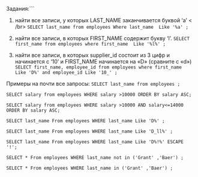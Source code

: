 Задания:```
1. найти все записи, у которых  LAST_NAME  заканчивается буквой ‘a’ < /br>
```SELECT last_name from employees Where last_name  Like '%a' ;```
2. найти все записи, в которых  FIRST_NAME  содержит букву ‘l’.
```SELECT first_name from employees where first_name  Like '%l%' ;```


3. найти все записи, в которых supplier_id состоит из 3 цифр и начинается с ‘10’ и FIRST_NAME начинается на «D» (сравните с «d»)
```SELECT first_name, employee_id from employees where first_name  Like 'D%' and employee_id Like '10_' ;```



Примеры на почти все запросы:
```SELECT last_name from employees ;```

```SELECT salary from employees WHERE salary >10000 ORDER BY salary ASC;```

```SELECT salary from employees WHERE salary >10000 AND salary<=14000 ORDER BY salary ASC;```

```SELECT last_name From employees WHERE last_name Like 'D%' ;```

```SELECT last_name From employees WHERE last_name Like 'D_ll%' ;```

```SELECT last_name From employees WHERE last_name Like 'D%!%' ESCAPE '!';```

```SELECT * From employees WHERE last_name not in ('Grant' ,'Baer') ;```

```SELECT * From employees WHERE last_name in ('Grant' ,'Baer') ;```


